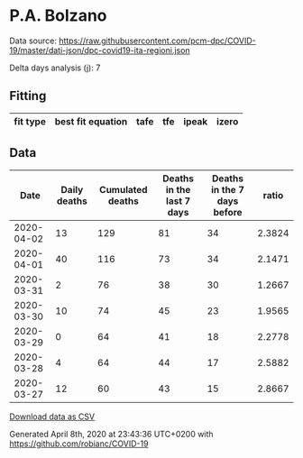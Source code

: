 # P.A. Bolzano

Data source: https://raw.githubusercontent.com/pcm-dpc/COVID-19/master/dati-json/dpc-covid19-ita-regioni.json

Delta days analysis (j): 7

## Fitting 
|fit type|best fit equation|tafe|tfe|ipeak|izero|
|-------|-----|--------|------|---|---|

## Data
|Date|Daily deaths|Cumulated deaths|Deaths in the last 7 days|Deaths in the 7 days before|ratio|
|----|----------|-----------|-------|--------------------|-----|
|2020-04-02|13|129|81|34|2.3824|
|2020-04-01|40|116|73|34|2.1471|
|2020-03-31|2|76|38|30|1.2667|
|2020-03-30|10|74|45|23|1.9565|
|2020-03-29|0|64|41|18|2.2778|
|2020-03-28|4|64|44|17|2.5882|
|2020-03-27|12|60|43|15|2.8667|

[Download data as CSV](COVID-19_p.a._bolzano_j7_2020-04-02.csv)

Generated April 8th, 2020 at 23:43:36 UTC+0200 with https://github.com/robianc/COVID-19
